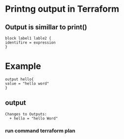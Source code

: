 # Printng output in Terraform
## Output is simillar to print() 
```
block label1 lable2 {
identifire = expression
}
```
# Example
```
output hello{
value = "hello word"
}

```
## output
```
Changes to Outputs:
  + hello = "hello Word"
```
### run command terraform plan

